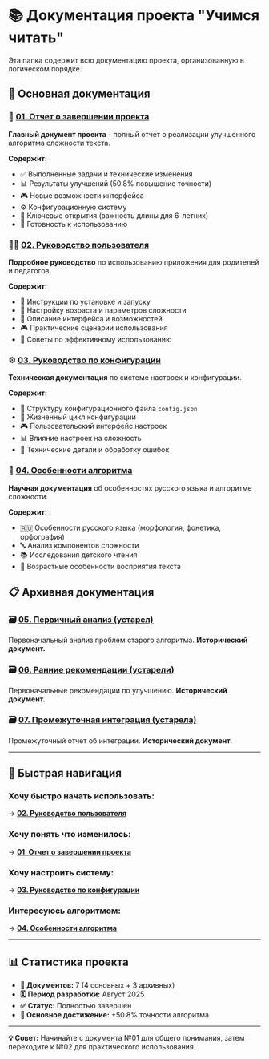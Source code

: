 # 📚 Документация проекта "Учимся читать"

Эта папка содержит всю документацию проекта, организованную в логическом порядке.

## 📖 Основная документация

### 🎯 [01. Отчет о завершении проекта](01_project_completion_report.md)
**Главный документ проекта** - полный отчет о реализации улучшенного алгоритма сложности текста.

**Содержит:**
- ✅ Выполненные задачи и технические изменения
- 📊 Результаты улучшений (50.8% повышение точности)
- 🎮 Новые возможности интерфейса
- ⚙️ Конфигурационную систему
- 🧠 Ключевые открытия (важность длины для 6-летних)
- 🎉 Готовность к использованию

### 👨‍💻 [02. Руководство пользователя](02_user_guide.md)
**Подробное руководство** по использованию приложения для родителей и педагогов.

**Содержит:**
- 🚀 Инструкции по установке и запуску
- 🎯 Настройку возраста и параметров сложности
- 📱 Описание интерфейса и возможностей
- 🎮 Практические сценарии использования
- 🔧 Советы по эффективному использованию

### ⚙️ [03. Руководство по конфигурации](03_configuration_guide.md)
**Техническая документация** по системе настроек и конфигурации.

**Содержит:**
- 📁 Структуру конфигурационного файла `config.json`
- 🔄 Жизненный цикл конфигурации
- 🎮 Пользовательский интерфейс настроек
- 📊 Влияние настроек на сложность
- 🔧 Технические детали и обработку ошибок

### 🧠 [04. Особенности алгоритма](04_algorithm_specifics.md)
**Научная документация** об особенностях русского языка и алгоритме сложности.

**Содержит:**
- 🇷🇺 Особенности русского языка (морфология, фонетика, орфография)
- 🔤 Анализ компонентов сложности
- 📚 Исследования детского чтения
- 🎯 Возрастные особенности восприятия текста

## 📋 Архивная документация

### 🗃️ [05. Первичный анализ (устарел)](05_legacy_analysis.md)
Первоначальный анализ проблем старого алгоритма. **Исторический документ.**

### 🗃️ [06. Ранние рекомендации (устарели)](06_legacy_recommendations.md)
Первоначальные рекомендации по улучшению. **Исторический документ.**

### 🗃️ [07. Промежуточная интеграция (устарела)](07_legacy_integration.md)
Промежуточный отчет об интеграции. **Исторический документ.**

---

## 🎯 Быстрая навигация

### Хочу быстро начать использовать:
→ **[02. Руководство пользователя](02_user_guide.md)**

### Хочу понять что изменилось:
→ **[01. Отчет о завершении проекта](01_project_completion_report.md)**

### Хочу настроить систему:
→ **[03. Руководство по конфигурации](03_configuration_guide.md)**

### Интересуюсь алгоритмом:
→ **[04. Особенности алгоритма](04_algorithm_specifics.md)**

---

## 📊 Статистика проекта

- **📝 Документов:** 7 (4 основных + 3 архивных)
- **🗓️ Период разработки:** Август 2025
- **✅ Статус:** Полностью завершен
- **🎯 Основное достижение:** +50.8% точности алгоритма

---

**💡 Совет:** Начинайте с документа №01 для общего понимания, затем переходите к №02 для практического использования.